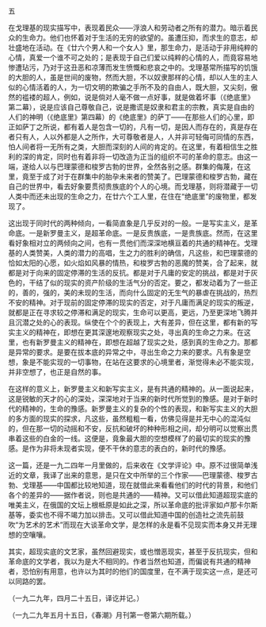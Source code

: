 五

在戈理基的现实描写中，表现着民众——浮浪人和劳动者之所有的潜力。暗示着民众的生命力。他们也怀着对于生活的无穷的欲望的。虽遭压抑，而求生的意志，却壮盛地在活动。在《廿六个男人和一个女人》里，那生命力，是活动于非用纯粹的心情，真爱一个谁不可之处的；是表现于自己们爱以纯粹的心情的人，而竟容易地惨遭玷污，乃对于这丑恶和凉薄而发生愤慨和悲哀之中的。戈理基常所描写的饥饿的大胆的人，虽是世间的废物，然而大胆，不以奴隶那样的心情，却以人生的主人似的心情活着的人，为一切文明的欺骗之手所不及的自由人，既大胆，又尖刻，傲然的褴褛的超人，例如，说是倘对人毫不做一点好事，就是做着坏事（《绝底里》第二幕），说是应该自己尊敬自己，说是撒谎是奴隶和君主的宗教，真实是自由的人们的神明（《绝底里》第四幕）的《绝底里》的萨丁——在那些人们的心里，即正如萨丁之所说，都有着人是包含一切的，凡有一切，是因人而存在的，真是存在者只有人，人以外都是人之所作，大可尊敬者是人，人并非可轻侮可同情的东西，怕人间者将一无所有之类，大胆而深刻的人间的肯定的。在这里，有着相信生之胜利的深的肯定，同时也有着非将一切改造为正当的组织不可的革命的意志。由这一端，遂给人以与巴理蒙德和梭罗古勃的世界，全然各别之感。群集的侮蔑，在这里，竟至于成了对于在群集中的胎孕未来者的赞美了。巴理蒙德和梭罗古勃，藏在自己的世界中，看去好象要贯彻贵族底的个人的心境。而戈理基，则将潜藏于一切人类中而还未出现的生命之力，在廿六个工人里，在住在“绝底里”的废物里，都发现了。

这出现于同时代的两种倾向，一看简直象是几乎反对的一般。一是写实主义，是革命底。一是新罗曼主义，是超革命底。一是反贵族底，一是贵族底。然而，在这里看好象相对立的两倾向之间，也有一贯他们而深深地横亘着的共通的精神在。戈理基的人类赞美，人类的潜力的高唱，生之力的胜利的确信，凡这些，和巴理蒙德的恰如太阳的心愿，如火焰如风暴的情热，和梭罗古勃的恶魔的赞美，合了起来，就都是对于向来的固定停滞的生活的反抗。都是对于凡庸的安定的挑战，都是对于灰色的，干结了似的现实的资产阶级的生活气分的否定。要之，都发动着为了一些正的，善的，强的，美的未现的生活，而向什么固定的无生气的暴虐在挑战的，热烈不安的精神。对于现前的固定停滞的现实的否定，对于凡庸而满足的现实的叛逆，就都是正在寻求较之停滞和满足的现实，生命可以更高，更远，乃至更深地飞腾并且沉潜之处的心的表现。纵使在个个的表现上，大有差异，但在这里，都有新的写实主义的精神在，即想在更其深邃地观察现实之处，寻出真的生命之力来。在这里，也有新罗曼主义的精神在，即想在超越了现实之处，感到真的生命之力。那都是异常的要求。是要在拔本底的异常之中，寻出生命之力来的要求。凡有象是空想，象是不能实现的一切事物，在站在这要求的心境里者，渐觉得未必不能实现，并非空想了，也正是自然的事。

在这样的意义上，新罗曼主义和新写实主义，是有共通的精神的。从一面说起来，这是锐敏的天才的心的深处，深深地对于当来的新时代所觉到的豫感。是对于新时代的精神的，生命的豫感。新罗曼主义的复杂的个性的表现，和新写实主义的大胆的多方面的现实的探求，凡这些，虽然粗粗一看，仿佛见得是并无中心的混沌似的，但在那一切的动摇和不安，反抗和破坏的种种形相之间，却分明可以觉察出贯串着这些的白金的一线。这便是，竟象最大胆的空想模样了的最切实的现实的豫感。是作为非将未现者实现，便不干休的意志的表白的，新时代的豫感。

  

这一篇，还是一九二四年一月里做的，后来收在《文学评论》中。原不过很简单浅近的文章，我译了出来的意思，是只在文中所举的三个作家——巴理蒙德、梭罗古勃、戈理基——中国都比较地知道，现在就借此来看看他们的时代的背景，和他们各个的差异的——据作者说，则也是共通的——精神。又可以借此知道超现实底的唯美主义，在俄国的文坛上根柢原是如此之深，所以革命底的批评家如卢那卡尔斯基等，委实也不得不竭力加以排击。又可以借此知道中国的创造社之流先前鼓吹“为艺术的艺术”而现在大谈革命文学，是怎样的永是看不见现实而本身又并无理想的空嚷嚷。

其实，超现实底的文艺家，虽然回避现实，或也憎恶现实，甚至于反抗现实，但和革命底的文学者，我以为是大不相同的。作者当然也知道，而偏说有共通的精神者，恐怕别有用意，也许以为其时的他们的国度里，在不满于现实这一点，是还可以同路的罢。

  

（一九二九年，四月二十五日，译讫并记。）

（一九二九年五月十五日，《春潮》月刊第一卷第六期所载。）